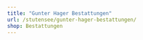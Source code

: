 ```yaml
---
title: "Gunter Hager Bestattungen"
url: /stutensee/gunter-hager-bestattungen/
shop: Bestattungen
---
```

